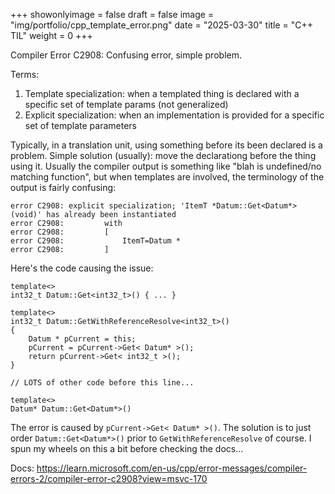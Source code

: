 +++
showonlyimage = false
draft = false
image = "img/portfolio/cpp_template_error.png"
date = "2025-03-30"
title = "C++ TIL"
weight = 0
+++

Compiler Error C2908: Confusing error, simple problem.
<!--more-->

Terms:
1. Template specialization: when a templated thing is declared with a specific set of template params (not generalized) 
2. Explicit specialization: when an implementation is provided for a specific set of template parameters

Typically, in a translation unit, using something before its been declared is a problem. Simple solution (usually): move the declarationg before the thing using it. Usually the compiler output is something like "blah is undefined/no matching function", but when templates are involved, the terminology of the output is fairly confusing:

```
error C2908: explicit specialization; 'ItemT *Datum::Get<Datum*>(void)' has already been instantiated
error C2908:         with
error C2908:         [
error C2908:             ItemT=Datum *
error C2908:         ]
```

Here's the code causing the issue:
```
template<>
int32_t Datum::Get<int32_t>() { ... }

template<>
int32_t Datum::GetWithReferenceResolve<int32_t>()
{
    Datum * pCurrent = this;
    pCurrent = pCurrent->Get< Datum* >();
    return pCurrent->Get< int32_t >();
}

// LOTS of other code before this line...

template<>
Datum* Datum::Get<Datum*>()
```

The error is caused by `pCurrent->Get< Datum* >()`. The solution is to just order `Datum::Get<Datum*>()` prior to `GetWithReferenceResolve` of course. I spun my wheels on this a bit before checking the docs...

Docs:
https://learn.microsoft.com/en-us/cpp/error-messages/compiler-errors-2/compiler-error-c2908?view=msvc-170